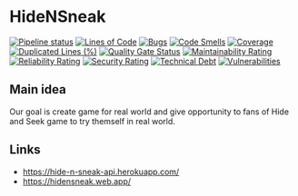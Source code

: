 # HideNSneak

[![Pipeline status](https://gitlab.com/mh-developer/hidensneak/badges/master/pipeline.svg)](https://gitlab.com/mh-developer/hidensneak/-/commits/master) [![Lines of Code](https://sonarcloud.io/api/project_badges/measure?project=mh-developer_hidensneak&metric=ncloc)](https://sonarcloud.io/dashboard?id=mh-developer_hidensneak) [![Bugs](https://sonarcloud.io/api/project_badges/measure?project=mh-developer_hidensneak&metric=bugs)](https://sonarcloud.io/dashboard?id=mh-developer_hidensneak) [![Code Smells](https://sonarcloud.io/api/project_badges/measure?project=mh-developer_hidensneak&metric=code_smells)](https://sonarcloud.io/dashboard?id=mh-developer_hidensneak) [![Coverage](https://sonarcloud.io/api/project_badges/measure?project=mh-developer_hidensneak&metric=coverage)](https://sonarcloud.io/dashboard?id=mh-developer_hidensneak) [![Duplicated Lines (%)](https://sonarcloud.io/api/project_badges/measure?project=mh-developer_hidensneak&metric=duplicated_lines_density)](https://sonarcloud.io/dashboard?id=mh-developer_hidensneak) [![Quality Gate Status](https://sonarcloud.io/api/project_badges/measure?project=mh-developer_hidensneak&metric=alert_status)](https://sonarcloud.io/dashboard?id=mh-developer_hidensneak) [![Maintainability Rating](https://sonarcloud.io/api/project_badges/measure?project=mh-developer_hidensneak&metric=sqale_rating)](https://sonarcloud.io/dashboard?id=mh-developer_hidensneak) [![Reliability Rating](https://sonarcloud.io/api/project_badges/measure?project=mh-developer_hidensneak&metric=reliability_rating)](https://sonarcloud.io/dashboard?id=mh-developer_hidensneak) [![Security Rating](https://sonarcloud.io/api/project_badges/measure?project=mh-developer_hidensneak&metric=security_rating)](https://sonarcloud.io/dashboard?id=mh-developer_hidensneak) [![Technical Debt](https://sonarcloud.io/api/project_badges/measure?project=mh-developer_hidensneak&metric=sqale_index)](https://sonarcloud.io/dashboard?id=mh-developer_hidensneak) [![Vulnerabilities](https://sonarcloud.io/api/project_badges/measure?project=mh-developer_hidensneak&metric=vulnerabilities)](https://sonarcloud.io/dashboard?id=mh-developer_hidensneak)

## Main idea

Our goal is create game for real world and give opportunity to fans of Hide and Seek game to try themself in real world.

## Links

- https://hide-n-sneak-api.herokuapp.com/
- https://hidensneak.web.app/
